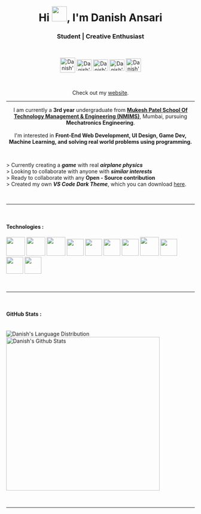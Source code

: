 <h1 align="center">Hi <img src="https://c.tenor.com/Wx9IEmZZXSoAAAAi/hi.gif" height="40" width="40">, I'm <b>Danish Ansari</b>
</h1>
<h3 align="center">Student | Creative Enthusiast</h3>
<br>
<p align="center">
<a href="https://www.linkedin.com/in/dan10ish/" target="_blank" rel="noopener noreferrer"><img align="center" src="https://raw.githubusercontent.com/dan10ish/dan10ish.github.io/b70aea8e5cf00416ce889a03d98651940f7a8351/Resources/Readme_icons/r_linkedin.svg" alt="Danish's Linkedin" height="40" width="40" /></a>
<a href="https://www.instagram.com/dan10ish/" target="_blank" rel="noopener noreferrer"><img align="center" src="https://raw.githubusercontent.com/dan10ish/dan10ish.github.io/5b54c6cfa39eceda6dbce202a5b4a9162e22d504/Resources/Readme_icons/r_instagram.svg" alt="Danish's Instagram" height="30" width="40"/></a>
<a href="https://twitter.com/dan10ish" target="_blank" rel="noopener noreferrer"><img align="center" src="https://raw.githubusercontent.com/dan10ish/dan10ish.github.io/5b54c6cfa39eceda6dbce202a5b4a9162e22d504/Resources/Readme_icons/r_twitter.svg" alt="Danish's Twitter" height="30" width="40"/></a>
<a href="https://www.snapchat.com/add/dan10ish" target="_blank" rel="noopener noreferrer"><img align="center" src="https://raw.githubusercontent.com/dan10ish/dan10ish.github.io/5b54c6cfa39eceda6dbce202a5b4a9162e22d504/Resources/Readme_icons/r_snapchat.svg" alt="Danish's Snapchat" height="30" width="40"/></a>
<a href="mailto: aaansaridan@gmail.com" target="_blank" rel="noopener noreferrer"><img align="center" src="https://raw.githubusercontent.com/dan10ish/dan10ish.github.io/9adf6e7ee4b92ac6e6a266faf4fa8ecf92201b4f/Resources/Readme_icons/r_gmail.svg" alt="Danish's Email" height="36" width="40"/></a>
</p>
</p>
<br>
<p align="center">
Check out my <a href="https://danish.dev/">website</a>.
</p>
<hr>
<p align="center">
<p align="center">
    I am currently a <b>3rd year</b> undergraduate from <a href="http://engineering.nmims.edu/" target="_blank" rel="noopener noreferrer"> <b>Mukesh Patel School Of Technology Management & Engineering (NMIMS)</b></a>, Mumbai, pursuing <b>Mechatronics Engineering</b>.
     
  <br>
  <br>
    I'm interested in <b>
    Front-End Web Development,
     UI Design,
     Game Dev,
     Machine Learning,
     and solving real world problems
     using programming. </b>
</p>

<br>

&gt; Currently creating a **_game_** with real **_airplane physics_**<br>
&gt; Looking to collaborate with anyone with **_similar interests_**<br>
&gt; Ready to collaborate with any **Open - Source contribution**<br>
&gt; Created my own **_VS Code Dark Theme_**, which you can download [here](https://marketplace.visualstudio.com/items?itemName=danish.mariana-theme).

<br>

<hr>
<br>
<h4>Technologies : </h4>
  
  <p>
  <img height="50" width="50px" src="https://raw.githubusercontent.com/dan10ish/dan10ish.github.io/1f217dbd45dce39cd17fcb5de47ff498d3bc942b/Resources/Readme_icons/c.svg">
  <img height="50" width="50px" src="https://raw.githubusercontent.com/dan10ish/dan10ish.github.io/1f217dbd45dce39cd17fcb5de47ff498d3bc942b/Resources/Readme_icons/cpp.svg">
  <img height="50" width="50px" src="https://raw.githubusercontent.com/dan10ish/dan10ish.github.io/1f217dbd45dce39cd17fcb5de47ff498d3bc942b/Resources/Readme_icons/c-sharp.svg">
  <img height="45" width="45px" src="https://raw.githubusercontent.com/dan10ish/dan10ish.github.io/1f217dbd45dce39cd17fcb5de47ff498d3bc942b/Resources/Readme_icons/python.svg">
  <img height="45" width="45px" src="https://raw.githubusercontent.com/dan10ish/dan10ish.github.io/1f217dbd45dce39cd17fcb5de47ff498d3bc942b/Resources/Readme_icons/html.svg">
  <img height="45" width="45px" src="https://raw.githubusercontent.com/dan10ish/dan10ish.github.io/1f217dbd45dce39cd17fcb5de47ff498d3bc942b/Resources/Readme_icons/css.svg">
  <img height="45" width="45px" src="https://raw.githubusercontent.com/dan10ish/dan10ish.github.io/1f217dbd45dce39cd17fcb5de47ff498d3bc942b/Resources/Readme_icons/unity.svg">
  <img height="50" width="50px" src="https://raw.githubusercontent.com/dan10ish/dan10ish.github.io/1f217dbd45dce39cd17fcb5de47ff498d3bc942b/Resources/Readme_icons/blender.svg">
  <img height="45" width="45px" src="https://raw.githubusercontent.com/dan10ish/dan10ish.github.io/b303ce22903ca7637fbbe6ae083320437d975be5/Resources/Readme_icons/adobe-photoshop.svg">
  <img height="45" width="45px" src="https://raw.githubusercontent.com/dan10ish/dan10ish.github.io/b303ce22903ca7637fbbe6ae083320437d975be5/Resources/Readme_icons/figma.svg">
  <img height="45" width="45px" src="https://raw.githubusercontent.com/dan10ish/dan10ish.github.io/1f217dbd45dce39cd17fcb5de47ff498d3bc942b/Resources/Readme_icons/autocad.svg">

  </p>
  <br>
  <hr>
  <br>
 <h4>GitHub Stats :</h4>
<p>
<br> 
<img align="left" src="https://github-readme-stats.vercel.app/api/top-langs?username=dan10ish&show_icons=true&theme=gotham&locale=en&layout=compact" alt="Danish's Language Distribution" /></p>

<p><img align="center" src="https://github-readme-stats.vercel.app/api?username=dan10ish&hide=prs,issues&show_icons=true&theme=gotham&locale=en" alt="Danish's Github Stats" width="410" /></p>

<br>

---
